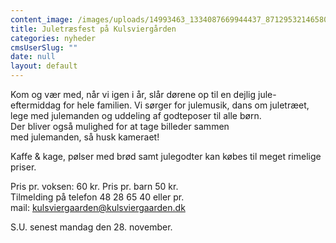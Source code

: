 ```yaml
---
content_image: /images/uploads/14993463_1334087669944437_8712953214658057492_n.jpg
title: Juletræsfest på Kulsviergården
categories: nyheder
cmsUserSlug: ""
date: null
layout: default
---
```


  Kom og vær med, når vi igen i år, slår dørene op til en dejlig jule-eftermiddag for hele familien. Vi sørger for julemusik, dans om juletræet, lege med julemanden og uddeling af godteposer til alle børn.   
Der bliver også mulighed for at tage billeder sammen   
med julemanden, så husk kameraet!  
  
Kaffe &amp; kage, pølser med brød samt julegodter kan købes til meget rimelige priser.  
  
Pris pr. voksen: 60 kr. Pris pr. barn 50 kr.  
Tilmelding på telefon 48 28 65 40 eller pr.   
mail: kulsviergaarden@kulsviergaarden.dk   
  
S.U. senest mandag den 28. november.  